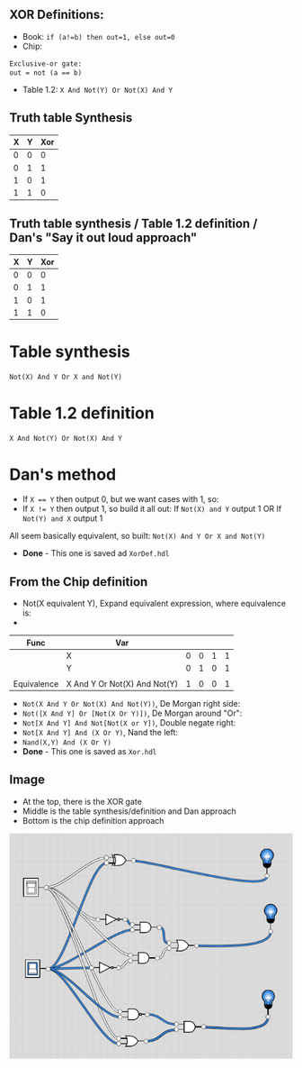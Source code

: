 ## XOR Definitions:
- Book: `if (a!=b) then out=1, else out=0`
- Chip:
```
Exclusive-or gate:
out = not (a == b)
```
- Table 1.2: `X And Not(Y) Or Not(X) And Y`

## Truth table Synthesis
| X | Y | Xor |
| - | - | --- |
| 0 | 0 | 0   |
| 0 | 1 | 1   |
| 1 | 0 | 1   |
| 1 | 1 | 0   |

## Truth table synthesis / Table 1.2 definition / Dan's "Say it out loud approach"
| X | Y | Xor |
| - | - | --- |
| 0 | 0 | 0   |
| 0 | 1 | 1   |
| 1 | 0 | 1   |
| 1 | 1 | 0   |

# Table synthesis
`Not(X) And Y Or X and Not(Y)`

# Table 1.2 definition
`X And Not(Y) Or Not(X) And Y`

# Dan's method
- If `X == Y` then output 0, but we want cases with 1, so:
- If `X != Y` then output 1, so build it all out:
If `Not(X) and Y` output 1 OR If `Not(Y) and X` output 1

All seem basically equivalent, so built:
`Not(X) And Y Or X and Not(Y)`
- **Done** - This one is saved ad `XorDef.hdl`

## From the Chip definition
- Not(X equivalent Y), Expand equivalent expression, where equivalence is:
- 
| Func  | Var |   |   |   |  |
| ----- | --- | - | - | - | - |
|  | X | 0 | 0 | 1 | 1 |
|  | Y | 0 | 1 | 0 | 1 |
|  |  |  |  |  |  |
| Equivalence | X And Y Or Not(X) And Not(Y) | 1 | 0 | 0 | 1 |

- `Not(X And Y Or Not(X) And Not(Y))`, De Morgan right side:
- `Not([X And Y] Or [Not(X Or Y)])`, De Morgan around "Or":
- `Not[X And Y] And Not[Not(X or Y])`, Double negate right:
- `Not[X And Y] And (X Or Y)`, Nand the left:
- `Nand(X,Y) And (X Or Y)`
- **Done** - This one is saved as `Xor.hdl`

## Image
- At the top, there is the XOR gate
- Middle is the table synthesis/definition and Dan approach
- Bottom is the chip definition approach

!["Xor Gate"](../img/project-01.4-Xor.png)
